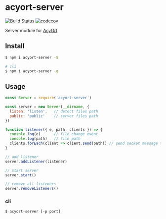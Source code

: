 # acyort-server

[![Build Status](https://travis-ci.org/acyortjs/acyort-server.svg?branch=master)](https://travis-ci.org/acyortjs/acyort-server)
[![codecov](https://codecov.io/gh/acyortjs/acyort-server/branch/master/graph/badge.svg)](https://codecov.io/gh/acyortjs/acyort-server)

Server module for [AcyOrt](https://github.com/acyortjs/acyort)

## Install

```bash
$ npm i acyort-server -S

# cli
$ npm i acyort-server -g
```

## Usage

```js
const Server = require('acyort-server')

const server = new Server(__dirname, {
  listen: 'listen',   // detect files path
  public: 'public'    // server files path
})

function listener({ e, path, clients }) => {
  console.log(e)      // file change event
  console.log(path)   // file path
  clients.forEach(client => client.send(path)) // send socket message to browsers
}

// add listener
server.addListener(listener)

// start server
server.start()

// remove all listeners
server.removeListeners()
```

### cli

```bash
$ acyort-server [-p port]
```

